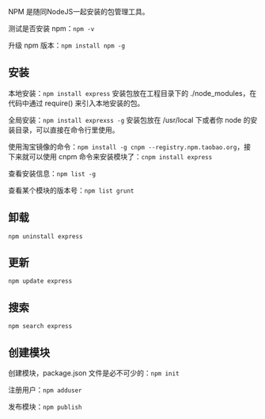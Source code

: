 NPM 是随同NodeJS一起安装的包管理工具。

测试是否安装 npm：`npm -v`

升级 npm 版本：`npm install npm -g`

## 安装

本地安装：`npm install express` 安装包放在工程目录下的 ./node_modules，在代码中通过 require() 来引入本地安装的包。

全局安装：`npm install exprexss -g` 安装包放在 /usr/local 下或者你 node 的安装目录，可以直接在命令行里使用。

使用淘宝镜像的命令：`npm install -g cnpm --registry.npm.taobao.org`，接下来就可以使用 cnpm 命令来安装模块了：`cnpm install express`

查看安装信息：`npm list -g`

查看某个模块的版本号：`npm list grunt`

## 卸载

`npm uninstall express`

## 更新

`npm update express`

## 搜索

`npm search express`

## 创建模块

创建模块，package.json 文件是必不可少的：`npm init`

注册用户：`npm adduser`

发布模块：`npm publish`

